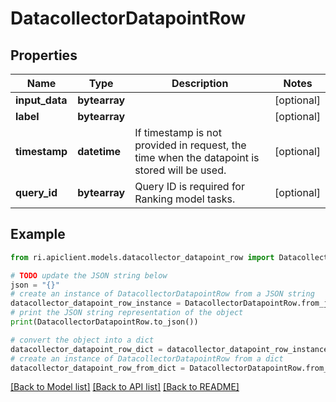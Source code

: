 # DatacollectorDatapointRow


## Properties

Name | Type | Description | Notes
------------ | ------------- | ------------- | -------------
**input_data** | **bytearray** |  | [optional] 
**label** | **bytearray** |  | [optional] 
**timestamp** | **datetime** | If timestamp is not provided in request, the time when the datapoint is stored will be used. | [optional] 
**query_id** | **bytearray** | Query ID is required for Ranking model tasks. | [optional] 

## Example

```python
from ri.apiclient.models.datacollector_datapoint_row import DatacollectorDatapointRow

# TODO update the JSON string below
json = "{}"
# create an instance of DatacollectorDatapointRow from a JSON string
datacollector_datapoint_row_instance = DatacollectorDatapointRow.from_json(json)
# print the JSON string representation of the object
print(DatacollectorDatapointRow.to_json())

# convert the object into a dict
datacollector_datapoint_row_dict = datacollector_datapoint_row_instance.to_dict()
# create an instance of DatacollectorDatapointRow from a dict
datacollector_datapoint_row_from_dict = DatacollectorDatapointRow.from_dict(datacollector_datapoint_row_dict)
```
[[Back to Model list]](../README.md#documentation-for-models) [[Back to API list]](../README.md#documentation-for-api-endpoints) [[Back to README]](../README.md)

